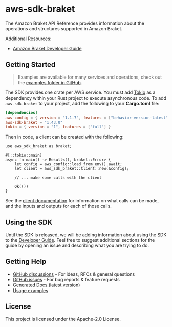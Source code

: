 # aws-sdk-braket

The Amazon Braket API Reference provides information about the operations and structures supported in Amazon Braket.

Additional Resources:
  - [Amazon Braket Developer Guide](https://docs.aws.amazon.com/braket/latest/developerguide/what-is-braket.html)

## Getting Started

> Examples are available for many services and operations, check out the
> [examples folder in GitHub](https://github.com/awslabs/aws-sdk-rust/tree/main/examples).

The SDK provides one crate per AWS service. You must add [Tokio](https://crates.io/crates/tokio)
as a dependency within your Rust project to execute asynchronous code. To add `aws-sdk-braket` to
your project, add the following to your **Cargo.toml** file:

```toml
[dependencies]
aws-config = { version = "1.1.7", features = ["behavior-version-latest"] }
aws-sdk-braket = "1.43.0"
tokio = { version = "1", features = ["full"] }
```

Then in code, a client can be created with the following:

```rust,no_run
use aws_sdk_braket as braket;

#[::tokio::main]
async fn main() -> Result<(), braket::Error> {
    let config = aws_config::load_from_env().await;
    let client = aws_sdk_braket::Client::new(&config);

    // ... make some calls with the client

    Ok(())
}
```

See the [client documentation](https://docs.rs/aws-sdk-braket/latest/aws_sdk_braket/client/struct.Client.html)
for information on what calls can be made, and the inputs and outputs for each of those calls.

## Using the SDK

Until the SDK is released, we will be adding information about using the SDK to the
[Developer Guide](https://docs.aws.amazon.com/sdk-for-rust/latest/dg/welcome.html). Feel free to suggest
additional sections for the guide by opening an issue and describing what you are trying to do.

## Getting Help

* [GitHub discussions](https://github.com/awslabs/aws-sdk-rust/discussions) - For ideas, RFCs & general questions
* [GitHub issues](https://github.com/awslabs/aws-sdk-rust/issues/new/choose) - For bug reports & feature requests
* [Generated Docs (latest version)](https://awslabs.github.io/aws-sdk-rust/)
* [Usage examples](https://github.com/awslabs/aws-sdk-rust/tree/main/examples)

## License

This project is licensed under the Apache-2.0 License.

